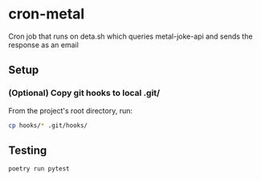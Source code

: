# cron-metal
Cron job that runs on deta.sh which queries metal-joke-api and sends the response as an email

## Setup

### (Optional) Copy git hooks to local .git/

From the project's root directory, run:
```bash
cp hooks/* .git/hooks/
```

## Testing

```bash
poetry run pytest
```
